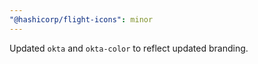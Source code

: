 ```yaml
---
"@hashicorp/flight-icons": minor
---
```


Updated `okta` and `okta-color` to reflect updated branding.
